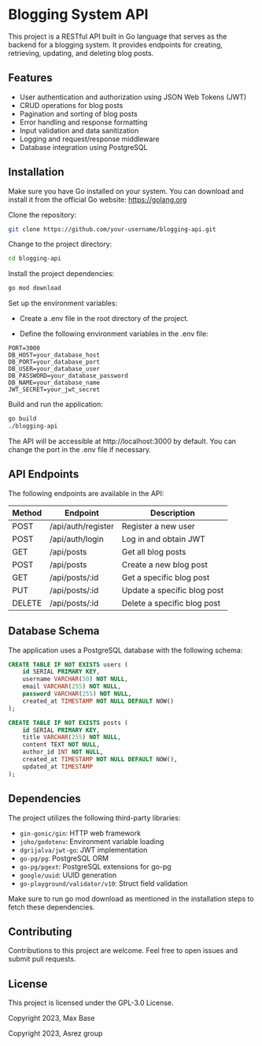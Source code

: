 # Blogging System API

This project is a RESTful API built in Go language that serves as the backend for a blogging system. It provides endpoints for creating, retrieving, updating, and deleting blog posts.

## Features

- User authentication and authorization using JSON Web Tokens (JWT)
- CRUD operations for blog posts
- Pagination and sorting of blog posts
- Error handling and response formatting
- Input validation and data sanitization
- Logging and request/response middleware
- Database integration using PostgreSQL

## Installation

Make sure you have Go installed on your system. You can download and install it from the official Go website: https://golang.org

Clone the repository:

```bash
git clone https://github.com/your-username/blogging-api.git
```

Change to the project directory:

```bash
cd blogging-api
```

Install the project dependencies:

```bash
go mod download
```

Set up the environment variables:

- Create a .env file in the root directory of the project.

- Define the following environment variables in the .env file:

```plaintext
PORT=3000
DB_HOST=your_database_host
DB_PORT=your_database_port
DB_USER=your_database_user
DB_PASSWORD=your_database_password
DB_NAME=your_database_name
JWT_SECRET=your_jwt_secret
```

Build and run the application:

```bash
go build
./blogging-api
```

The API will be accessible at http://localhost:3000 by default. You can change the port in the .env file if necessary.

## API Endpoints

The following endpoints are available in the API:

| Method | 	Endpoint | 	Description |
| ---- | -------- | -------- |
| POST |	/api/auth/register	| Register a new user |
| POST |	/api/auth/login	| Log in and obtain JWT |
| GET |	/api/posts	| Get all blog posts |
| POST |	/api/posts	| Create a new blog post |
| GET |	/api/posts/:id	| Get a specific blog post |
| PUT |	/api/posts/:id	| Update a specific blog post |
| DELETE |	/api/posts/:id	| Delete a specific blog post |

## Database Schema

The application uses a PostgreSQL database with the following schema:

```sql
CREATE TABLE IF NOT EXISTS users (
    id SERIAL PRIMARY KEY,
    username VARCHAR(50) NOT NULL,
    email VARCHAR(255) NOT NULL,
    password VARCHAR(255) NOT NULL,
    created_at TIMESTAMP NOT NULL DEFAULT NOW()
);

CREATE TABLE IF NOT EXISTS posts (
    id SERIAL PRIMARY KEY,
    title VARCHAR(255) NOT NULL,
    content TEXT NOT NULL,
    author_id INT NOT NULL,
    created_at TIMESTAMP NOT NULL DEFAULT NOW(),
    updated_at TIMESTAMP
);
```

## Dependencies

The project utilizes the following third-party libraries:

- `gin-gonic/gin`: HTTP web framework
- `joho/godotenv`: Environment variable loading
- `dgrijalva/jwt-go`: JWT implementation
- `go-pg/pg`: PostgreSQL ORM
- `go-pg/pgext`: PostgreSQL extensions for go-pg
- `google/uuid`: UUID generation
- `go-playground/validator/v10`: Struct field validation

Make sure to run go mod download as mentioned in the installation steps to fetch these dependencies.

## Contributing

Contributions to this project are welcome. Feel free to open issues and submit pull requests.

## License

This project is licensed under the GPL-3.0 License.

Copyright 2023, Max Base

Copyright 2023, Asrez group

